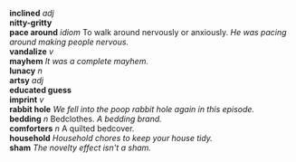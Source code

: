 __inclined__ _adj_  
__nitty-gritty__  
__pace around__ _idiom_ To walk around nervously or anxiously. _He was pacing around making people nervous._  
__vandalize__ _v_  
__mayhem__ _It was a complete mayhem._  
__lunacy__ _n_  
__artsy__ _adj_  
__educated guess__  
__imprint__ _v_  
__rabbit hole__ _We fell into the poop rabbit hole again in this episode._  
__bedding__ _n_ Bedclothes. _A bedding brand._  
__comforters__ _n_ A quilted bedcover.  
__household__ _Household chores to keep your house tidy._  
__sham__ _The novelty effect isn't a sham._  
